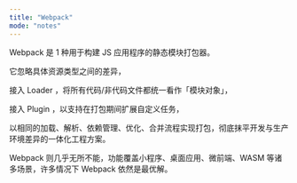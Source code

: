 ```yaml
---
title: "Webpack"
mode: "notes"
---
```


Webpack 是 1 种用于构建 JS 应用程序的静态模块打包器。

它忽略具体资源类型之间的差异，

接入 Loader ，将所有代码/非代码文件都统一看作「模块对象」，

接入 Plugin ，以支持在打包期间扩展自定义任务，

以相同的加载、解析、依赖管理、优化、合并流程实现打包，彻底抹平开发与生产环境差异的一体化工程方案。

Webpack 则几乎无所不能，功能覆盖小程序、桌面应用、微前端、WASM 等诸多场景，许多情况下 Webpack 依然是最优解。
